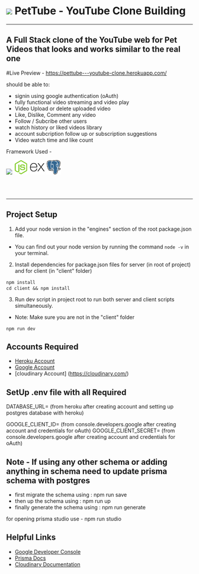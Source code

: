 # <span><img src="https://res.cloudinary.com/ddnzqpnvg/image/upload/c_scale,h_80,w_200/v1642150586/Tube_gmaurh.png" width="200px"></span > PetTube - YouTube Clone Building

-----
A Full Stack clone of the YouTube web for Pet Videos that looks and works similar to the real one
-----

#Live Preview -  https://pettube---youtube-clone.herokuapp.com/

should be able to:
- signin using google authentication (oAuth)
- fully functional video streaming and video play
- Video Upload or delete uploaded video
- Like, Dislike, Comment any video
- Follow / Subcribe other users
- watch history or liked videos library
- account subcription follow up or subscription suggestions 
- Video watch time and like count 

Framework Used -  

<span><img src="https://cdn.jsdelivr.net/gh/devicons/devicon@latest/icons/react/react-original.svg" width="40px"></span >
<span><img src="https://github.com/devicons/devicon/blob/v2.14.0/icons/nodejs/nodejs-original.svg" width="40px"></span >
<span><img src="https://github.com/devicons/devicon/blob/v2.14.0/icons/express/express-original.svg" width="40px"></span >
<span><img src="https://github.com/devicons/devicon/blob/v2.14.0/icons/postgresql/postgresql-original.svg" width="40px"></span >

<br> <br>

-------

## Project Setup

1. Add your node version in the "engines" section of the root package.json file.

- You can find out your node version by running the command `node -v` in your terminal.

2. Install dependencies for package.json files for server (in root of project) and for client (in "client" folder)

```
npm install
cd client && npm install

```

3. Run dev script in project root to run both server and client scripts simultaneously.

- Note: Make sure you are not in the "client" folder

```
npm run dev

```

## Accounts Required

- [Heroku Account](https://signup.heroku.com/)
- [Google Account](https://accounts.google.com/signup/v2/webcreateaccount?service=mail)
- [cloudinary Account] (https://cloudinary.com/)

## SetUp .env file with all Required

DATABASE_URL= (from heroku after creating account and setting up postgres database with heroku)

GOOGLE_CLIENT_ID= (from console.developers.google after creating account and credentials for oAuth)
GOOGLE_CLIENT_SECRET= (from console.developers.google after creating account and credentials for oAuth)

## Note - If using any other schema or adding anything in schema need to update prisma schema with postgres

- first migrate the schema using : npm run save
- then up the schema using : npm run up
- finally generate the schema using : npm run generate

for opening prisma studio use - npm run studio

## Helpful Links

- [Google Developer Console](https://console.developers.google.com/)
- [Prisma Docs](https://prisma.io)
- [Cloudinary Documentation](https://cloudinary.com/documentation/)
